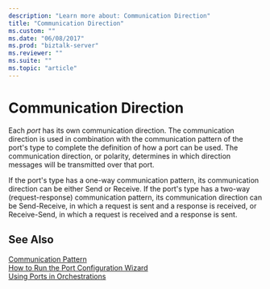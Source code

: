 ```yaml
---
description: "Learn more about: Communication Direction"
title: "Communication Direction"
ms.custom: ""
ms.date: "06/08/2017"
ms.prod: "biztalk-server"
ms.reviewer: ""
ms.suite: ""
ms.topic: "article"
---
```

# Communication Direction
Each *port* has its own communication direction. The communication direction is used in combination with the communication pattern of the port's type to complete the definition of how a port can be used. The communication direction, or polarity, determines in which direction messages will be transmitted over that port.  
  
 If the port's type has a one-way communication pattern, its communication direction can be either Send or Receive. If the port's type has a two-way (request-response) communication pattern, its communication direction can be Send-Receive, in which a request is sent and a response is received, or Receive-Send, in which a request is received and a response is sent.  
  
## See Also  
 [Communication Pattern](../core/communication-pattern.md)  
 [How to Run the Port Configuration Wizard](../core/how-to-run-the-port-configuration-wizard.md)   
 [Using Ports in Orchestrations](../core/using-ports-in-orchestrations.md)
